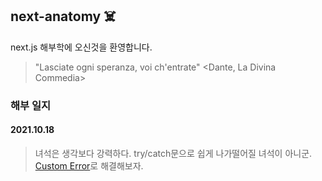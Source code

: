 ## next-anatomy :skull_and_crossbones:

next.js 해부학에 오신것을 환영합니다.

> "Lasciate ogni speranza, voi ch'entrate" <Dante, La Divina Commedia>

### 해부 일지

#### 2021.10.18

> 녀석은 생각보다 강력하다. try/catch문으로 쉽게 나가떨어질 녀석이 아니군.
> [Custom Error](https://nextjs.org/docs/advanced-features/custom-error-page#reusing-the-built-in-error-page)로
> 해결해보자.
